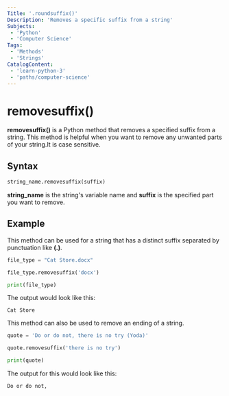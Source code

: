 ```yaml
---
Title: '.roundsuffix()'
Description: 'Removes a specific suffix from a string'
Subjects: 
 - 'Python'
 - 'Computer Science'
Tags: 
 - 'Methods'
 - 'Strings'
CatalogContent: 
 - 'learn-python-3'
 - 'paths/computer-science'
---
```

# removesuffix()

 **removesuffix()** is a Python method that removes a specified suffix from a string. This method is helpful when you want to remove any unwanted parts of your string.It is case sensitive.

## Syntax 

 ```py
 string_name.removesuffix(suffix) 
 ```
 **string_name** is the string's variable name and **suffix** is the specified part you want to remove.

## Example

This method can be used for a string that has a distinct suffix separated by punctuation like **(.)**.

```py
file_type = "Cat Store.docx"

file_type.removesuffix('docx')

print(file_type)
```
The output would look like this:
```
Cat Store
```
This method can also be used to remove an ending of a string.
```py
quote = 'Do or do not, there is no try (Yoda)'

quote.removesuffix('there is no try')

print(quote)
```
The output for this would look like this:

```
Do or do not,
```




  